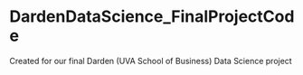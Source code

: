 # DardenDataScience_FinalProjectCode
Created for our final Darden (UVA School of Business) Data Science project 
